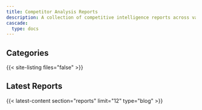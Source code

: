 ```yaml
---
title: Competitor Analysis Reports
description: A collection of competitive intelligence reports across various industries.
cascade:
  type: docs
---
```


## Categories

{{< site-listing files="false" >}}

## Latest Reports

{{< latest-content section="reports" limit="12" type="blog" >}}